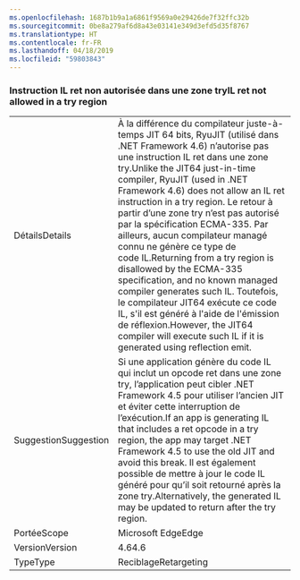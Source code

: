 ```yaml
---
ms.openlocfilehash: 1687b1b9a1a6861f9569a0e29426de7f32ffc32b
ms.sourcegitcommit: 0be8a279af6d8a43e03141e349d3efd5d35f8767
ms.translationtype: HT
ms.contentlocale: fr-FR
ms.lasthandoff: 04/18/2019
ms.locfileid: "59803843"
---
```

### <a name="il-ret-not-allowed-in-a-try-region"></a><span data-ttu-id="cf7a7-101">Instruction IL ret non autorisée dans une zone try</span><span class="sxs-lookup"><span data-stu-id="cf7a7-101">IL ret not allowed in a try region</span></span>

|   |   |
|---|---|
|<span data-ttu-id="cf7a7-102">Détails</span><span class="sxs-lookup"><span data-stu-id="cf7a7-102">Details</span></span>|<span data-ttu-id="cf7a7-103">À la différence du compilateur juste-à-temps JIT 64 bits, RyuJIT (utilisé dans .NET Framework 4.6) n’autorise pas une instruction IL ret dans une zone try.</span><span class="sxs-lookup"><span data-stu-id="cf7a7-103">Unlike the JIT64 just-in-time compiler, RyuJIT (used in .NET Framework 4.6) does not allow an IL ret instruction in a try region.</span></span> <span data-ttu-id="cf7a7-104">Le retour à partir d’une zone try n’est pas autorisé par la spécification ECMA-335. Par ailleurs, aucun compilateur managé connu ne génère ce type de code IL.</span><span class="sxs-lookup"><span data-stu-id="cf7a7-104">Returning from a try region is disallowed by the ECMA-335 specification, and no known managed compiler generates such IL.</span></span> <span data-ttu-id="cf7a7-105">Toutefois, le compilateur JIT64 exécute ce code IL, s'il est généré à l'aide de l'émission de réflexion.</span><span class="sxs-lookup"><span data-stu-id="cf7a7-105">However, the JIT64 compiler will execute such IL if it is generated using reflection emit.</span></span>|
|<span data-ttu-id="cf7a7-106">Suggestion</span><span class="sxs-lookup"><span data-stu-id="cf7a7-106">Suggestion</span></span>|<span data-ttu-id="cf7a7-107">Si une application génère du code IL qui inclut un opcode ret dans une zone try, l’application peut cibler .NET Framework 4.5 pour utiliser l’ancien JIT et éviter cette interruption de l’exécution.</span><span class="sxs-lookup"><span data-stu-id="cf7a7-107">If an app is generating IL that includes a ret opcode in a try region, the app may target .NET Framework 4.5 to use the old JIT and avoid this break.</span></span> <span data-ttu-id="cf7a7-108">Il est également possible de mettre à jour le code IL généré pour qu’il soit retourné après la zone try.</span><span class="sxs-lookup"><span data-stu-id="cf7a7-108">Alternatively, the generated IL may be updated to return after the try region.</span></span>|
|<span data-ttu-id="cf7a7-109">Portée</span><span class="sxs-lookup"><span data-stu-id="cf7a7-109">Scope</span></span>|<span data-ttu-id="cf7a7-110">Microsoft Edge</span><span class="sxs-lookup"><span data-stu-id="cf7a7-110">Edge</span></span>|
|<span data-ttu-id="cf7a7-111">Version</span><span class="sxs-lookup"><span data-stu-id="cf7a7-111">Version</span></span>|<span data-ttu-id="cf7a7-112">4.6</span><span class="sxs-lookup"><span data-stu-id="cf7a7-112">4.6</span></span>|
|<span data-ttu-id="cf7a7-113">Type</span><span class="sxs-lookup"><span data-stu-id="cf7a7-113">Type</span></span>|<span data-ttu-id="cf7a7-114">Reciblage</span><span class="sxs-lookup"><span data-stu-id="cf7a7-114">Retargeting</span></span>|
